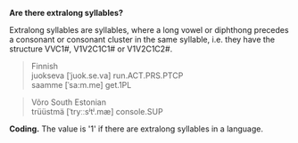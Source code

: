 **Are there extralong syllables?**

Extralong syllables are syllables, where a long vowel or diphthong precedes a consonant or consonant cluster in the same syllable, i.e. they have the structure VVC1#, V1V2C1C1# or V1V2C1C2#.

>Finnish<br/>
>juokseva [ˈjuok.se.va] run.ACT.PRS.PTCP<br/>
>saamme [ˈsa:m.me] get.1PL

>Võro South Estonian<br/>
>trüüstmä [ˈtryːːsʲtʲ.mæ] console.SUP

**Coding.** The value is '1' if there are extralong syllables in a language.
